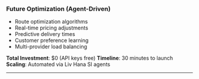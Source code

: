 ### Future Optimization (Agent-Driven)
- Route optimization algorithms
- Real-time pricing adjustments
- Predictive delivery times
- Customer preference learning
- Multi-provider load balancing

**Total Investment**: $0 (API keys free)
**Timeline**: 30 minutes to launch
**Scaling**: Automated via Liv Hana SI agents

---
